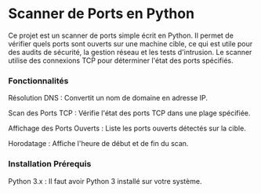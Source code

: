 # Scanner de Ports en Python

Ce projet est un scanner de ports simple écrit en Python. Il permet de vérifier quels ports sont ouverts sur une machine cible, ce qui est utile pour des audits de sécurité, la gestion réseau et les tests d'intrusion. Le scanner utilise des connexions TCP pour déterminer l'état des ports spécifiés.

### Fonctionnalités

Résolution DNS : Convertit un nom de domaine en adresse IP.

Scan des Ports TCP : Vérifie l'état des ports TCP dans une plage spécifiée.

Affichage des Ports Ouverts : Liste les ports ouverts détectés sur la cible.

Horodatage : Affiche l'heure de début et de fin du scan.

### Installation Prérequis

Python 3.x : Il faut avoir Python 3 installé sur votre système.
